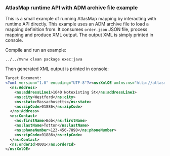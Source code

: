 ### AtlasMap runtime API with ADM archive file example

This is a small example of running AtlasMap mapping by interacting with runtime API directly. This example uses an ADM archive file to load a mapping definition from. It consumes `order.json` JSON file, process mapping and produce XML output. The output XML is simply printed in console. 

Compile and run an example:
```
../../mvnw clean package exec:java
```

Then generated XML output is printed in console:
```xml
Target Document:
<?xml version="1.0" encoding="UTF-8"?><ns:XmlOE xmlns:ns="http://atlasmap.io/xml/test/v2" xmlns:xsi="http://www.w3.org/2001/XMLSchema-instance">
  <ns:Address>
    <ns:addressLine1>1040 Notexisting St</ns:addressLine1>
    <ns:city>Westford</ns:city>
    <ns:state>Massachusetts</ns:state>
    <ns:zipCode>01886</ns:zipCode>
  </ns:Address>
  <ns:Contact>
    <ns:firstName>Bob</ns:firstName>
    <ns:lastName>Totton</ns:lastName>
    <ns:phoneNumber>123-456-7890</ns:phoneNumber>
    <ns:zipCode>01886</ns:zipCode>
  </ns:Contact>
  <ns:orderId>O001</ns:orderId>
</ns:XmlOE>
```
